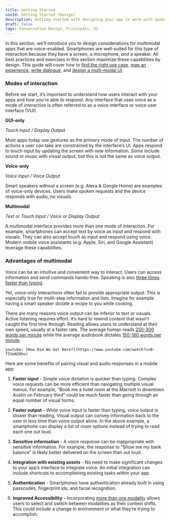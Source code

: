 ```yaml
---
title: Getting Started
navId: Getting Started (Design)
description: Getting started with designing your app to work with Spokestack
draft: false
tags: Conversation Design, Principals, UI
---
```


In this section, we’ll introduce you to design considerations for multimodal apps that are voice-enabled. Smartphones are well-suited for this type of interaction because they have a screen, a microphone, _and_ a speaker. All best practices and exercises in this section maximize these capabilities by design. This guide will cover how to [find the right use case](/docs/Design/find-the-right-use-case), [map an experience](/docs/Design/map-out-integration), [write dialogue](/docs/Design/docs/Design/script-storyboard-responses), and [design a multi-modal UI](/docs/Design/docs/Design/tips-for-designing-visual-output).

### Modes of interaction

Before we start, it’s important to understand how users interact with your apps and how you’re able to respond. Any interface that uses voice as a mode of interaction is often referred to as a voice interface or voice user interface (VUI).

<h4 style="margin: 0">GUI-only</h4>

_Touch Input / Display Output_

Most apps today use gestures as the primary mode of input. The number of actions a user can take are constrained by the interface’s UI. Apps respond to touch input by updating the screen with new information. Some include sound or music with visual output, but this is not the same as voice output.

<h4 style="margin: 0">Voice-only</h4>

_Voice Input / Voice Output_

Smart speakers without a screen (e.g. Alexa & Google Home) are examples of voice-only devices.
Users make spoken requests and the device responds with audio, no visuals.

<h4 style="margin: 0">Multimodal</h4>

_Text or Touch Input / Voice or Display Output_

A multimodal interface provides more than one mode of interaction. For example, smartphones can accept text by voice as input and respond with visuals. They can also accept touch as input and respond using voice. Modern mobile voice assistants (e.g. Apple, Siri, and Google Assistant) leverage these capabilities.

### Advantages of multimodal

Voice can be an intuitive and convenient way to interact. Users can access information and send commands hands-free. Speaking is also [three times faster than typing](https://www.popularmechanics.com/technology/a22684/phone-dictation-typing-speed/).

Yet, voice-only interactions often fail to provide appropriate output. This is especially true for multi-step information and lists. Imagine for example having a smart speaker dictate a recipe to you while cooking.

There are many reasons voice output can be inferior to text or visuals. Active listening requires effort. It’s hard to rewind content that wasn’t caught the first time through. Reading allows users to understand at their own speed, usually at a faster rate. The average human reads [250-300 words per minute](https://en.wikipedia.org/wiki/Words_per_minute) while the average audiobook dictates [150-160 words per minute](https://en.wikipedia.org/wiki/Words_per_minute).

`youtube: [How Did We Get Here?](https://www.youtube.com/watch?v=B-TIVeN2Kho)`

Here are some benefits of pairing visual and audio responses in a mobile app:

1. **Faster input** - Simple voice dictation is quicker than typing. Complex voice requests can be more efficient than navigating multiple visual menus. For example, “Book me a hotel room at the Marriott in downtown Austin on February third” could be much faster than going through an equal number of visual forms.

1. **Faster output** - While voice input is faster than typing, voice output is slower than reading. Visual output can convey information back to the user in less time than voice output alone. In the above example, a smartphone can display a list of room options instead of trying to read each one out loud.

1. **Sensitive information** - A voice response can be inappropriate with sensitive information. For example, the response to “Show me my bank balance” is likely better delivered on the screen than out loud.

1. **Integration with existing assets** - No need to make significant changes to your app’s interface to integrate voice. An initial integration can include shortcuts to accomplishing existing tasks within your app.

1. **Authentication** - Smartphones have authentication already built in using passcodes, fingerprint ids, and facial recognition.

1. **Improved Accessibility** **_-_** Incorporating [more than one modality](https://vimeo.com/410056595) allows users to select and switch between modalities as their context shifts. This could include a change in environment or what they’re trying to accomplish.
